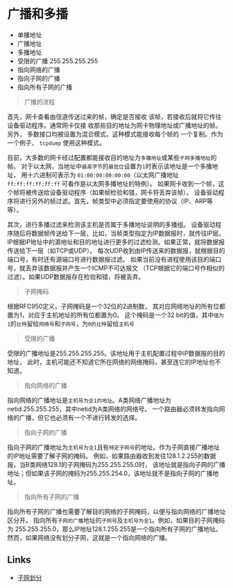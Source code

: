 # 广播和多播

- 单播地址
- 广播地址
- 多播地址
- 受限的广播 255.255.255.255
- 指向网络的广播
- 指向子网的广播
- 指向所有子网的广播

> 广播的流程

首先，网卡查看由信道传送过来的帧，确定是否接收
该帧，若接收后就将它传往设备驱动程序。通常网卡仅接
收那些目的地址为网卡物理地址或广播地址的帧。另外，
多数接口均被设置为混合模式，这种模式能接收每个帧的
一个复制。作为一个例子， `tcpdump` 使用这种模式。

目前，大多数的网卡经过配置都能接收目的地址为`多播地址`或某些`子网多播地址`的帧。
对于以太网，当地址中`最高字节`的`最低位`设置为`1`时表示该地址是一个多播地址，
用十六进制可表示为 `01:00:00:00:00:00`（以太网广播地址 `ff:ff:ff:ff:ff:ff` 可看作是以太网多播地址的特例）。
如果网卡收到一个帧，这个帧将被传送给设备驱动程序（如果帧检验和错，网卡将丢弃该帧）。
设备驱动程序将进行另外的帧过滤。首先，帧类型中必须指定要使用的协议（IP、ARP等等）。

其次，进行多播过滤来检测该主机是否属于多播地址说明的多播组。
设备驱动程序随后将数据帧传送给下一层，比如，当帧类型指定为IP数据报时，就传往IP层。
IP根据IP地址中的源地址和目的地址进行更多的过滤检测。如果正常，就将数据报传送给下一层（如TCP或UDP）。
每次UDP收到由IP传送来的数据报，就根据目的端口号，有时还有源端口号进行数据报过滤。
如果当前没有进程使用该目的端口号，就丢弃该数据报并产生一个ICMP不可达报文
（TCP根据它的端口号作相似的过滤）。如果UDP数据报存在检验和错，将被丢弃。

> 子网掩码

根据RFC950定义，子网掩码是一个32位的2进制数， 其对应网络地址的所有位都置为1，对应于主机地址的所有位都置为0。
这个掩码是一个32 bit的值，其中`值为1`的`比特`留给`网络号`和`子网号`，为`0的比特`留给`主机号`

> 受限的广播

受限的广播地址是255.255.255.255。该地址用于主机配置过程中IP数据报的目的地址，
此时，主机可能还不知道它所在网络的网络掩码，甚至连它的IP地址也不知道。

> 指向网络的广播

指向网络的广播地址是`主机号为全1的地址`。A类网络广播地址为netid.255.255.255，其中netid为A类网络的网络号。
一个路由器必须转发指向网络的广播，但它也必须有一个不进行转发的选择。

> 指向子网的广播

指向子网的广播地址为`主机号为全1`且有`特定子网号`的地址。作为子网直接广播地址的IP地址需要了解子网的掩码。
例如，如果路由器收到发往128.1.2.255的数据报，当B类网络128.1的子网掩码为255.255.255.0时，
该地址就是指向子网的广播地址；但如果该子网的掩码为255.255.254.0，该地址就不是指向子网的广播地址。

> 指向所有子网的广播

指向所有子网的广播也需要了解目的网络的子网掩码，以便与指向网络的广播地址区分开。
指向所有`子网的广播`地址的`子网号`及`主机号为全1`。例如，如果目的子网掩码为
255.255.255.0，那么IP地址128.1.255.255是一个指向所有子网的广播地址。
然而，如果网络没有划分子网，这就是一个指向网络的广播。

## Links

- [子网划分](https://www.cnblogs.com/linhaifeng/articles/5951486.html)

